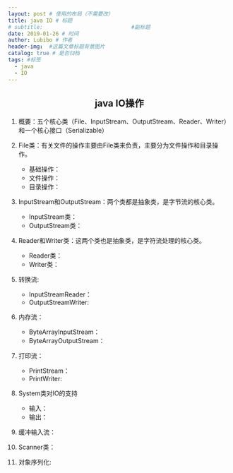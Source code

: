 ```yaml
---
layout: post # 使用的布局（不需要改）
title: java IO # 标题
# subtitle:                            #副标题
date: 2019-01-26 # 时间
author: Lubibo # 作者
header-img:  #这篇文章标题背景图片
catalog: true # 是否归档
tags: #标签
  - java
  - IO
---
```


## <center> java IO操作</center>
1. 概要：五个核心类（File、InputStream、OutputStream、Reader、Writer）和一个核心接口（Serializable）

2. File类：有关文件的操作主要由File类来负责，主要分为文件操作和目录操作。
    - 基础操作：
    - 文件操作：
    - 目录操作：

3. InputStream和OutputStream：两个类都是抽象类，是字节流的核心类。
    - InputStream类：
    - OutputStream类：

4. Reader和Writer类：这两个类也是抽象类，是字符流处理的核心类。
    - Reader类：
    - Writer类：

5. 转换流:
    - InputStreamReader：
    - OutputStreamWriter:

6. 内存流：
    - ByteArrayInputStream：
    -  ByteArrayOutputStream：

7. 打印流：
    - PrintStream：
    - PrintWriter:

8. System类对IO的支持
    - 输入：
    - 输出：

9. 缓冲输入流：

10. Scanner类：


11. 对象序列化:
